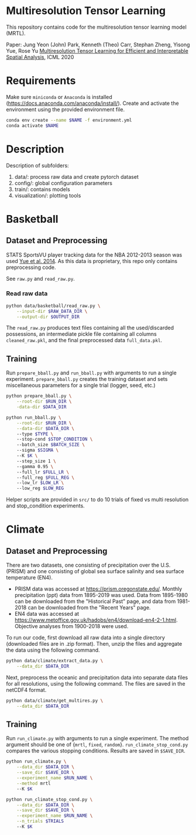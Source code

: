 # Multiresolution Tensor Learning

This repository contains code for the multiresolution tensor learning model (MRTL).

Paper: Jung Yeon (John) Park, Kenneth (Theo) Carr, Stephan Zheng, Yisong Yue, Rose Yu [Multiresolution Tensor Learning for Efficient and Interpretable Spatial Analysis](https://arxiv.org/abs/2002.05578), ICML 2020

# Requirements

Make sure `miniconda` or `Anaconda` is installed (https://docs.anaconda.com/anaconda/install/). Create and activate the environment using the provided environment file.

```bash
conda env create --name $NAME -f environment.yml
conda activate $NAME
```

# Description

Description of subfolders:

1. data/: process raw data and create pytorch dataset
2. config/: global configuration parameters
3. train/: contains models
4. visualization/: plotting tools

# Basketball

## Dataset and Preprocessing
STATS SportsVU player tracking data for the NBA 2012-2013 season was used [Yue et al. 2014](https://ieeexplore.ieee.org/document/7023384). As this data is proprietary, this repo only contains preprocessing code.

See `raw.py` and `read_raw.py`.

### Read raw data
```bash
python data/basketball/read_raw.py \
    --input-dir $RAW_DATA_DIR \
    --output-dir $OUTPUT_DIR
```
The `read_raw.py` produces text files containing all the used/discarded possessions, an intermediate pickle file containing all columns `cleaned_raw.pkl`, and the final preprocessed data `full_data.pkl`.

## Training
Run `prepare_bball.py` and `run_bball.py` with arguments to run a single experiment. `prepare_bball.py` creates the training dataset and sets miscellaneous parameters for a single trial (logger, seed, etc.)
```bash
python prepare_bball.py \
    --root-dir $RUN_DIR \
    -data-dir $DATA_DIR

python run_bball.py \
    --root-dir $RUN_DIR \
    --data-dir $DATA_DIR \ 
    --type $TYPE \ 
    --stop-cond $STOP_CONDITION \ 
    --batch_size $BATCH_SIZE \ 
    --sigma $SIGMA \ 
    --K $K \ 
    --step_size 1 \ 
    --gamma 0.95 \ 
    --full_lr $FULL_LR \ 
    --full_reg $FULL_REG \ 
    --low_lr $LOW_LR \ 
    --low_reg $LOW_REG
```

Helper scripts are provided in `src/` to do 10 trials of fixed vs multi resolution and stop_condition experiments.

# Climate

## Dataset and Preprocessing
There are two datasets, one consisting of precipitation over the U.S. (PRISM) and one consisting of global sea surface salinity and sea surface temperature (EN4).  
- PRISM data was accessed at https://prism.oregonstate.edu/. Monthly precipitation (ppt) data from 1895-2019 was used. Data from 1895-1980 can be downloaded from the "Historical Past" page, and data from 1981-2018 can be downloaded from the "Recent Years" page.  
- EN4 data was accessed at https://www.metoffice.gov.uk/hadobs/en4/download-en4-2-1.html. Objective analyses from 1900-2018 were used.  

To run our code, first download all raw data into a single directory (downloaded files are in .zip format). Then, unzip the files and aggregate the data using the following command.
```bash
python data/climate/extract_data.py \
    --data_dir $DATA_DIR
```

Next, preprocess the oceanic and precipitation data into separate data files for all resolutions, using the following command. The files are saved in the netCDF4 format.

```bash
python data/climate/get_multires.py \
    --data_dir $DATA_DIR
```

## Training
Run `run_climate.py` with arguments to run a single experiment. The method argument should be one of {`mrtl`, `fixed`, `random`}. `run_climate_stop_cond.py` compares the various stopping conditions. Results are saved in `$SAVE_DIR`.

```bash
python run_climate.py \
    --data_dir $DATA_DIR \
    --save_dir $SAVE_DIR \
    --experiment_name $RUN_NAME \
    --method mrtl
    --K $K
```

```bash
python run_climate_stop_cond.py \
    --data_dir $DATA_DIR \
    --save_dir $SAVE_DIR \
    --experiment_name $RUN_NAME \
    --n_trials $TRIALS
    --K $K
```
